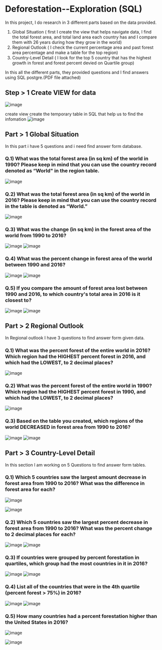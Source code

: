 # Deforestation--Exploration (SQL)
In this project, I do research in 3 different parts based on the data provided. 
1. Global Situation ( first I create the view that helps navigate data, I find the total forest area, and total land area each country has and I compare them with 26 years during how they grow in the world)
2. Regional Outlook ( I check the current percentage area and past forest area percentage and make a table for the top region)
3. Country-Level Detail ( I look for the top 5 country that has the highest growth in forest and forest percent devied on Quartile group)

In this all the different parts, they provided questions and I find answers using SQL postgre.(PDF file attached)

## Step > 1 Create VIEW for data
![image](https://user-images.githubusercontent.com/116772724/218319924-0b843d2b-91d2-4a05-a285-5698f65e35ea.png)

create view create the temporary table in SQL that help us to find the infomation
![image](https://user-images.githubusercontent.com/116772724/218320067-1272891c-0acf-4ac3-9696-58ba11cb07fe.png)

## Part > 1 Global Situation
In this part i have 5 questions and i need find answer form database.

### Q.1) What was the total forest area (in sq km) of the world in 1990? Please keep in mind that you can use the country record denoted as “World" in the region table.
![image](https://user-images.githubusercontent.com/116772724/218321035-dfbd2c33-0c66-4da7-a955-9cec907c61f5.png)

### Q.2)  What was the total forest area (in sq km) of the world in 2016? Please keep in mind that you can use the country record in the table is denoted as “World.” 
![image](https://user-images.githubusercontent.com/116772724/218321245-7dfe2d93-018a-4fa2-a109-908148f537fa.png)

### Q.3) What was the change (in sq km) in the forest area of the world from 1990 to 2016?
![image](https://user-images.githubusercontent.com/116772724/218321332-26a65032-e5b2-4ff3-bf77-1b59daa8fe49.png)
![image](https://user-images.githubusercontent.com/116772724/218321362-3202339f-5434-48ee-bf69-9cd817b7a726.png)

### Q.4) What was the percent change in forest area of the world between 1990 and 2016?
![image](https://user-images.githubusercontent.com/116772724/218321587-b7c6019a-1c63-422d-985c-5ce63b11d379.png)
![image](https://user-images.githubusercontent.com/116772724/218321655-6af7499e-9dcd-46f8-adf3-b3d2b663943e.png)

### Q.5) If you compare the amount of forest area lost between 1990 and 2016, to which country's total area in 2016 is it closest to?
![image](https://user-images.githubusercontent.com/116772724/218321923-a74db537-b265-496d-bdec-c904f99ffb1b.png)
![image](https://user-images.githubusercontent.com/116772724/218321953-d7593d9e-7f52-4e9e-82d5-8b5a2226a677.png)




## Part > 2 Regional Outlook
In Regional outlook I have 3 questions to find answer form given data.

### Q.1) What was the percent forest of the entire world in 2016? Which region had the HIGHEST percent forest in 2016, and which had the LOWEST, to 2 decimal places?
![image](https://user-images.githubusercontent.com/116772724/218322552-728191fb-b5d6-4d19-858d-e13725c5fc58.png)

### Q.2) What was the percent forest of the entire world in 1990? Which region had the HIGHEST percent forest in 1990, and which had the LOWEST, to 2 decimal places?
![image](https://user-images.githubusercontent.com/116772724/218322624-a1b6ba21-03ab-443a-82bf-c76233432629.png)

### Q.3) Based on the table you created, which regions of the world DECREASED in forest area from 1990 to 2016?
![image](https://user-images.githubusercontent.com/116772724/218323288-87b7ffc5-cb33-4080-9627-68d881be7ee1.png)
![image](https://user-images.githubusercontent.com/116772724/218323334-7dea28fb-a2f0-429f-b825-aff6023b0747.png)





## Part > 3 Country-Level Detail
In this section I am working on 5 Questions to find answer form tables.

### Q.1) Which 5 countries saw the largest amount decrease in forest area from 1990 to 2016? What was the difference in forest area for each?
![image](https://user-images.githubusercontent.com/116772724/218323897-346406b5-37f1-4d80-96b5-aa320f194cff.png)

![image](https://user-images.githubusercontent.com/116772724/218323940-4b857f00-d85e-4aca-a39e-68d408e39a91.png)


### Q.2) Which 5 countries saw the largest percent decrease in forest area from 1990 to 2016? What was the percent change to 2 decimal places for each? 
![image](https://user-images.githubusercontent.com/116772724/218324122-227049a9-c1a1-49b8-bcdc-aa2bc08fec82.png)
![image](https://user-images.githubusercontent.com/116772724/218324190-4b614385-7afb-48bc-ba67-6e028ec1b2bb.png)


### Q.3) If countries were grouped by percent forestation in quartiles, which group had the most countries in it in 2016?
![image](https://user-images.githubusercontent.com/116772724/218324347-e77d2aee-3fd6-44c0-89ce-ddcb9a6aa51d.png)
![image](https://user-images.githubusercontent.com/116772724/218324359-5a5f2adb-7cf2-434d-8562-789dfe81adcd.png)


### Q.4) List all of the countries that were in the 4th quartile (percent forest > 75%) in 2016?
![image](https://user-images.githubusercontent.com/116772724/218324484-ce73cb90-2867-44cb-99a2-aa87f8030927.png)
![image](https://user-images.githubusercontent.com/116772724/218324496-c11ef64d-153d-4c29-b3c4-5684c23205ac.png)


### Q.5) How many countries had a percent forestation higher than the United States in 2016?
![image](https://user-images.githubusercontent.com/116772724/218324612-40747fe8-6ed7-4552-977e-4f766aaa18d8.png)

![image](https://user-images.githubusercontent.com/116772724/218324664-056a8280-3a04-4dc5-b394-5b4b822b86f7.png)



